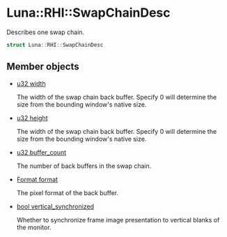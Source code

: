 # Luna::RHI::SwapChainDesc
Describes one swap chain. 

```c++
struct Luna::RHI::SwapChainDesc
```

## Member objects
* [u32 width](struct_luna_1_1_r_h_i_1_1_swap_chain_desc_1a85db88ffee2944ecd35c616393976289.md)

    The width of the swap chain back buffer. Specify 0 will determine the size from the bounding window's native size. 

* [u32 height](struct_luna_1_1_r_h_i_1_1_swap_chain_desc_1add40f8a56ae8cc650f92a3aa4d2bac99.md)

    The width of the swap chain back buffer. Specify 0 will determine the size from the bounding window's native size. 

* [u32 buffer_count](struct_luna_1_1_r_h_i_1_1_swap_chain_desc_1a6a69429caeb3049e92250c747d5c8f6e.md)

    The number of back buffers in the swap chain. 

* [Format format](struct_luna_1_1_r_h_i_1_1_swap_chain_desc_1a751c4987b2c6908c70a915ab18d36653.md)

    The pixel format of the back buffer. 

* [bool vertical_synchronized](struct_luna_1_1_r_h_i_1_1_swap_chain_desc_1a142e9e30faa6e6ce1d3ce2f6f490e87f.md)

    Whether to synchronize frame image presentation to vertical blanks of the monitor. 


